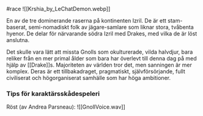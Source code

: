 #race
![[Krshia_by_LeChatDemon.webp]]

En av de tre dominerande raserna på kontinenten Izril. De är ett stam-baserat, semi-nomadiskt folk av jägare-samlare som liknar stora, tvåbenta hyenor. De delar för närvarande södra Izril med Drakes, med vilka de är löst anslutna.

Det skulle vara lätt att missta Gnolls som okulturerade, vilda halvdjur, bara reliker från en mer primal ålder som bara har överlevt till denna dag på med hjälp av [[Drake]]s. Majoriteten av världen tror det, men sanningen är mer komplex. Deras är ett tillbakadraget, pragmatiskt, självförsörjande, fullt civiliserat och högorganiserat samhälle som har höga ambitioner.

### Tips för karaktärsskådespeleri
Röst (av Andrea Parsneau):
![[GnollVoice.wav]]
